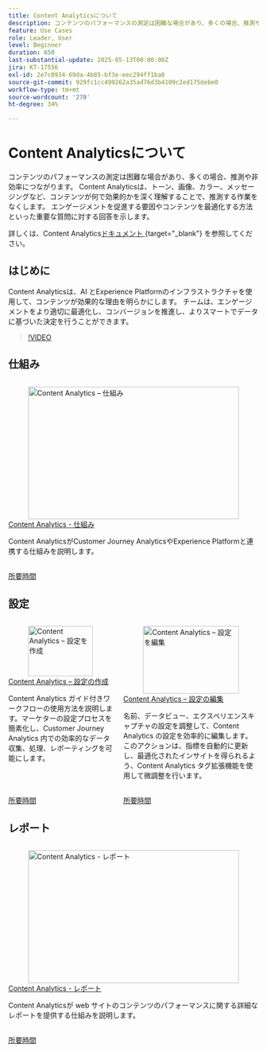 ```yaml
---
title: Content Analyticsについて
description: コンテンツのパフォーマンスの測定は困難な場合があり、多くの場合、推測や非効率につながります。 Content Analyticsは、コンテンツを効果的にする要因に関する深いインサイトを提供することで、推測される作業をなくします。
feature: Use Cases
role: Leader, User
level: Beginner
duration: 650
last-substantial-update: 2025-05-13T00:00:00Z
jira: KT-17556
exl-id: 2e7c0934-69da-4b85-bf3e-eec294ff1ba0
source-git-commit: 929fc1cc499262a35ad76d3b4109c2ed175debe0
workflow-type: tm+mt
source-wordcount: '270'
ht-degree: 34%

---
```


# Content Analyticsについて

コンテンツのパフォーマンスの測定は困難な場合があり、多くの場合、推測や非効率につながります。 Content Analyticsは、トーン、画像、カラー、メッセージングなど、コンテンツが何で効果的かを深く理解することで、推測する作業をなくします。 エンゲージメントを促進する要因やコンテンツを最適化する方法といった重要な質問に対する回答を示します。

詳しくは、Content Analytics[&#x200B; ドキュメント &#x200B;](https://experienceleague.adobe.com/ja/docs/analytics-platform/using/content-analytics/content-analytics){target="_blank"} を参照してください。

## はじめに

Content Analyticsは、AI とExperience Platformのインフラストラクチャを使用して、コンテンツが効果的な理由を明らかにします。 チームは、エンゲージメントをより適切に最適化し、コンバージョンを推進し、よりスマートでデータに基づいた決定を行うことができます。

>[!VIDEO](https://video.tv.adobe.com/v/3457311/?learn=on&enablevpops&captions=jpn)


## 仕組み

<!-- CARDS
{cta=Watch}
* how-it-works.md
-->
<!-- START CARDS HTML - DO NOT MODIFY BY HAND -->
<div class="columns">
    <div class="column is-half-tablet is-half-desktop is-one-third-widescreen" aria-label="Content Analytics - How it works">
        <div class="card" style="height: 100%; display: flex; flex-direction: column; height: 100%;">
            <div class="card-image">
                <figure class="image x-is-16by9">
                    <a href="how-it-works.md" title="Content Analytics – 仕組み" target="_blank" rel="referrer">
                        <img class="is-bordered-r-small" src="https://video.tv.adobe.com/v/3457428/?format=jpeg&nocache=1742338375674&captions=jpn" alt="Content Analytics – 仕組み"
                             style="width: 100%; aspect-ratio: 16 / 9; object-fit: cover; overflow: hidden; display: block; margin: auto;">
                    </a>
                </figure>
            </div>
            <div class="card-content is-padded-small" style="display: flex; flex-direction: column; flex-grow: 1; justify-content: space-between;">
                <div class="top-card-content">
                    <p class="headline is-size-6 has-text-weight-bold">
                        <a href="how-it-works.md" target="_blank" rel="referrer" title="Content Analytics – 仕組み">Content Analytics - 仕組み</a>
                    </p>
                    <p class="is-size-6">Content AnalyticsがCustomer Journey AnalyticsやExperience Platformと連携する仕組みを説明します。</p>
                </div>
                <a href="how-it-works.md" target="_blank" rel="referrer" class="spectrum-Button spectrum-Button--outline spectrum-Button--primary spectrum-Button--sizeM" style="align-self: flex-start; margin-top: 1rem;">
                    <span class="spectrum-Button-label has-no-wrap has-text-weight-bold">所要時間</span>
                </a>
            </div>
        </div>
    </div>
</div>
<!-- END CARDS HTML - DO NOT MODIFY BY HAND -->

## 設定

<!-- CARDS
{cta=Watch}
* create-configuration.md
* edit-configuration.md

-->
<!-- START CARDS HTML - DO NOT MODIFY BY HAND -->
<div class="columns">
    <div class="column is-half-tablet is-half-desktop is-one-third-widescreen" aria-label="Content Analytics - Create configuration">
        <div class="card" style="height: 100%; display: flex; flex-direction: column; height: 100%;">
            <div class="card-image">
                <figure class="image x-is-16by9">
                    <a href="create-configuration.md" title="Content Analytics – 設定を作成" target="_blank" rel="referrer">
                        <img class="is-bordered-r-small" src="https://video.tv.adobe.com/v/3458444/?captions=jpn&format=jpeg&nocache=1742338375674" alt="Content Analytics – 設定を作成"
                             style="width: 100%; aspect-ratio: 16 / 9; object-fit: cover; overflow: hidden; display: block; margin: auto;">
                    </a>
                </figure>
            </div>
            <div class="card-content is-padded-small" style="display: flex; flex-direction: column; flex-grow: 1; justify-content: space-between;">
                <div class="top-card-content">
                    <p class="headline is-size-6 has-text-weight-bold">
                        <a href="create-configuration.md" target="_blank" rel="referrer" title="Content Analytics – 設定を作成">Content Analytics – 設定の作成</a>
                    </p>
                    <p class="is-size-6">Content Analytics ガイド付きワークフローの使用方法を説明します。マーケターの設定プロセスを簡素化し、Customer Journey Analytics 内での効率的なデータ収集、処理、レポーティングを可能にします。 </p>
                </div>
                <a href="create-configuration.md" target="_blank" rel="referrer" class="spectrum-Button spectrum-Button--outline spectrum-Button--primary spectrum-Button--sizeM" style="align-self: flex-start; margin-top: 1rem;">
                    <span class="spectrum-Button-label has-no-wrap has-text-weight-bold">所要時間</span>
                </a>
            </div>
        </div>
    </div>
    <div class="column is-half-tablet is-half-desktop is-one-third-widescreen" aria-label="Content Analytics - Edit configuration">
        <div class="card" style="height: 100%; display: flex; flex-direction: column; height: 100%;">
            <div class="card-image">
                <figure class="image x-is-16by9">
                    <a href="edit-configuration.md" title="Content Analytics – 設定を編集" target="_blank" rel="referrer">
                        <img class="is-bordered-r-small" src="https://video.tv.adobe.com/v/3458443/?captions=jpn&format=jpeg&nocache=1742338375690" alt="Content Analytics – 設定を編集"
                             style="width: 100%; aspect-ratio: 16 / 9; object-fit: cover; overflow: hidden; display: block; margin: auto;">
                    </a>
                </figure>
            </div>
            <div class="card-content is-padded-small" style="display: flex; flex-direction: column; flex-grow: 1; justify-content: space-between;">
                <div class="top-card-content">
                    <p class="headline is-size-6 has-text-weight-bold">
                        <a href="edit-configuration.md" target="_blank" rel="referrer" title="Content Analytics – 設定を編集">Content Analytics – 設定の編集</a>
                    </p>
                    <p class="is-size-6">名前、データビュー、エクスペリエンスキャプチャの設定を調整して、Content Analytics の設定を効率的に編集します。このアクションは、指標を自動的に更新し、最適化されたインサイトを得られるよう、Content Analytics タグ拡張機能を使用して微調整を行います。</p>
                </div>
                <a href="edit-configuration.md" target="_blank" rel="referrer" class="spectrum-Button spectrum-Button--outline spectrum-Button--primary spectrum-Button--sizeM" style="align-self: flex-start; margin-top: 1rem;">
                    <span class="spectrum-Button-label has-no-wrap has-text-weight-bold">所要時間</span>
                </a>
            </div>
        </div>
    </div>
</div>
<!-- END CARDS HTML - DO NOT MODIFY BY HAND -->

## レポート

<!-- CARDS
{cta=Watch}
* reporting.md
-->
<!-- START CARDS HTML - DO NOT MODIFY BY HAND -->
<div class="columns">
    <div class="column is-half-tablet is-half-desktop is-one-third-widescreen" aria-label="Content Analytics - Reporting">
        <div class="card" style="height: 100%; display: flex; flex-direction: column; height: 100%;">
            <div class="card-image">
                <figure class="image x-is-16by9">
                    <a href="reporting.md" title="Content Analytics - レポート" target="_blank" rel="referrer">
                        <img class="is-bordered-r-small" src="https://video.tv.adobe.com/v/3473038/?format=jpeg&nocache=1742338375674&captions=jpn" alt="Content Analytics - レポート"
                             style="width: 100%; aspect-ratio: 16 / 9; object-fit: cover; overflow: hidden; display: block; margin: auto;">
                    </a>
                </figure>
            </div>
            <div class="card-content is-padded-small" style="display: flex; flex-direction: column; flex-grow: 1; justify-content: space-between;">
                <div class="top-card-content">
                    <p class="headline is-size-6 has-text-weight-bold">
                        <a href="reporting.md" target="_blank" rel="referrer" title="Content Analytics - レポート">Content Analytics - レポート </a>
                    </p>
                    <p class="is-size-6">Content Analyticsが web サイトのコンテンツのパフォーマンスに関する詳細なレポートを提供する仕組みを説明します。</p>
                </div>
                <a href="reporting.md" target="_blank" rel="referrer" class="spectrum-Button spectrum-Button--outline spectrum-Button--primary spectrum-Button--sizeM" style="align-self: flex-start; margin-top: 1rem;">
                    <span class="spectrum-Button-label has-no-wrap has-text-weight-bold">所要時間</span>
                </a>
            </div>
        </div>
    </div>
</div>
<!-- END CARDS HTML - DO NOT MODIFY BY HAND -->